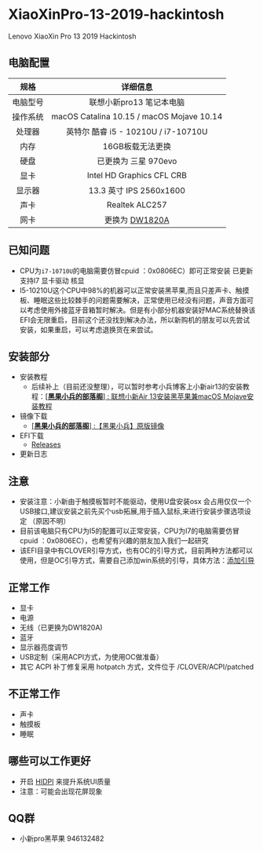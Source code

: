 # XiaoXinPro-13-2019-hackintosh
Lenovo XiaoXin Pro 13 2019 Hackintosh
## 电脑配置
|规格 | 详细信息|
|:-: | :-:|
|电脑型号|联想小新pro13 笔记本电脑|
|操作系统|macOS Catalina 10.15 / macOS Mojave 10.14|
|处理器|英特尔 酷睿 i5 - 10210U / i7-10710U|
|内存|16GB板载无法更换|
|硬盘|已更换为 三星 970evo|
|显卡|Intel HD Graphics CFL CRB|（UHD620）
|显示器|13.3 英寸 IPS 2560x1600|
|声卡| Realtek ALC257|
|网卡|更换为 [DW1820A](https://blog.daliansky.net/DW1820A_BCM94350ZAE-driver-inserts-the-correct-posture.html)|

## 已知问题
- CPU为`i7-10710U`的电脑需要仿冒cpuid ：0x0806EC）即可正常安装 已更新支持I7 显卡驱动 核显
- I5-10210U这个CPU中98%的机器可以正常安装黑苹果,而且只差声卡、触摸板、睡眠这些比较棘手的问题需要解决，正常使用已经没有问题，声音方面可以考虑使用外接蓝牙音箱暂时解决。但是有小部分机器安装好MAC系统替换该EFI会无限重启，目前这个还没找到解决办法，所以新购机的朋友可以先尝试安装，如果重启，可以考虑退换货在来尝试。

## 安装部分

- 安装教程
    - 后续补上（目前还没整理），可以暂时参考小兵博客上小新air13的安装教程：[[**黑果小兵的部落阁**] : 联想小新Air 13安装黑苹果兼macOS Mojave安装教程](https://blog.daliansky.net/Lenovo-Xiaoxin-Air-13-macOS-Mojave-installation-tutorial.html)
- 镜像下载
    - [[**黑果小兵的部落阁**] :【黑果小兵】原版镜像](https://blog.daliansky.net/categories/下载/镜像/)
- EFI下载
  - [Releases](https://github.com/daliansky/XiaoXinPro-13-2019-hackintosh/releases)
- 更新日志
## 注意
     
- 安装注意：小新由于触摸板暂时不能驱动，使用U盘安装osx 会占用仅仅一个USB接口,建议安装之前先买个usb拓展,用于插入鼠标,来进行安装步骤选项设定
     （原因不明）      
- 目前该电脑只有CPU为I5的配置可以正常安装，CPU为I7的电脑需要仿冒cpuid ：0x0806EC），也希望有兴趣的朋友加入我们一起研究
- 该EFI目录中有CLOVER引导方式，也有OC的引导方式，目前两种方法都可以使用，但是OC引导方式，需要自己添加win系统的引导，具体方法：[添加引导](EFI/Document/OC-引导多系统@OC-xlivans.md)
## 正常工作
- 显卡
- 电源
- 无线（已更换为DW1820A)
- 蓝牙
- 显示器亮度调节
- USB定制（采用ACPI方式，为使用OC做准备）
- 其它 ACPI 补丁修复采用 hotpatch 方式，文件位于 /CLOVER/ACPI/patched

## 不正常工作
- 声卡
- 触摸板
- 睡眠
## 哪些可以工作更好
- 开启 [HIDPI](https://github.com/xzhih/one-key-hidpi) 来提升系统UI质量
- 注意：可能会出现花屏现象

## QQ群
- 小新pro黑苹果    946132482
